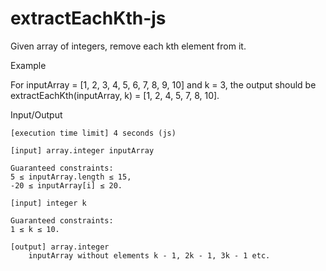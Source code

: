 # extractEachKth-js

Given array of integers, remove each kth element from it.

Example

For inputArray = [1, 2, 3, 4, 5, 6, 7, 8, 9, 10] and k = 3, the output should be
extractEachKth(inputArray, k) = [1, 2, 4, 5, 7, 8, 10].

Input/Output

    [execution time limit] 4 seconds (js)

    [input] array.integer inputArray

    Guaranteed constraints:
    5 ≤ inputArray.length ≤ 15,
    -20 ≤ inputArray[i] ≤ 20.

    [input] integer k

    Guaranteed constraints:
    1 ≤ k ≤ 10.

    [output] array.integer
        inputArray without elements k - 1, 2k - 1, 3k - 1 etc.
